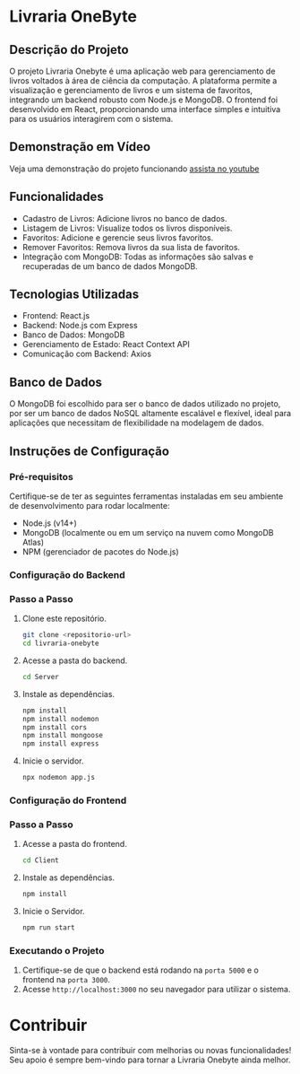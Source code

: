 # Livraria OneByte

## Descrição do Projeto
O projeto Livraria Onebyte é uma aplicação web para gerenciamento de livros voltados à área de ciência da computação. A plataforma permite a visualização e gerenciamento de livros e um sistema de favoritos, integrando um backend robusto com Node.js e MongoDB. O frontend foi desenvolvido em React, proporcionando uma interface simples e intuitiva para os usuários interagirem com o sistema.

## Demonstração em Vídeo
Veja uma demonstração do projeto funcionando [assista no youtube](https://youtu.be/Ai6XdfarMcU)

## Funcionalidades
- Cadastro de Livros: Adicione livros no banco de dados.
- Listagem de Livros: Visualize todos os livros disponíveis.
- Favoritos: Adicione e gerencie seus livros favoritos.
- Remover Favoritos: Remova livros da sua lista de favoritos.
- Integração com MongoDB: Todas as informações são salvas e recuperadas de um banco de dados MongoDB.

## Tecnologias Utilizadas
- Frontend: React.js
- Backend: Node.js com Express
- Banco de Dados: MongoDB
- Gerenciamento de Estado: React Context API
- Comunicação com Backend: Axios

## Banco de Dados
O MongoDB foi escolhido para ser o banco de dados utilizado no projeto, por ser um banco de dados NoSQL altamente escalável e flexível, ideal para aplicações que necessitam de flexibilidade na modelagem de dados.

## Instruções de Configuração

### Pré-requisitos
Certifique-se de ter as seguintes ferramentas instaladas em seu ambiente de desenvolvimento para rodar localmente:
- Node.js (v14+)
- MongoDB (localmente ou em um serviço na nuvem como MongoDB Atlas)
- NPM (gerenciador de pacotes do Node.js)

### Configuração do Backend
### Passo a Passo
1. Clone este repositório.
   ```bash
   git clone <repositorio-url>
   cd livraria-onebyte
   ```

2. Acesse a pasta do backend.
   ```bash
   cd Server
   ```

3. Instale as dependências.
   ```bash
   npm install
   npm install nodemon
   npm install cors
   npm install mongoose
   npm install express
   ```

4. Inicie o servidor.
   ```bash
   npx nodemon app.js
   ```

### Configuração do Frontend
### Passo a Passo
1. Acesse a pasta do frontend.
   ```bash
   cd Client
   ```

2. Instale as dependências.
   ```bash
   npm install
   ```
3. Inicie o Servidor.
   ```bash
   npm run start
   ```

### Executando o Projeto
1. Certifique-se de que o backend está rodando na `porta 5000` e o frontend na `porta 3000`.
2. Acesse `http://localhost:3000` no seu navegador para utilizar o sistema.

# Contribuir
Sinta-se à vontade para contribuir com melhorias ou novas funcionalidades! Seu apoio é sempre bem-vindo para tornar a Livraria Onebyte ainda melhor.
